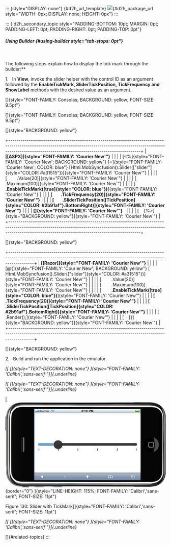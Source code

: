 ::: {style="DISPLAY: none"}
[](ms-xhelp:///?Id=d2h_url_template){#d2h_url_template} ![](!package_url!){#d2h_package_url style="WIDTH: 0px; DISPLAY: none; HEIGHT: 0px"}
:::

::: {.d2h_secondary_topic style="PADDING-BOTTOM: 10pt; MARGIN: 0pt; PADDING-LEFT: 0pt; PADDING-RIGHT: 0pt; PADDING-TOP: 0pt"}
##### Using Builder {#using-builder style="tab-stops: 0pt"}

 

The following steps explain how to display the tick mark through the builder:**

1.   In **View**, invoke the slider helper with the control ID as an argument followed by the **EnableTickMark, SliderTickPosition, TickFrequency and** **ShowLabel** methods with the desired value as an argument.

[]{style="FONT-FAMILY: Consolas; BACKGROUND: yellow; FONT-SIZE: 9.5pt"} 

[]{style="FONT-FAMILY: Consolas; BACKGROUND: yellow; FONT-SIZE: 9.5pt"} 

[]{style="BACKGROUND: yellow"} 

+----------------------------------------------------------------------------------------------------------------------------------------------------------------------------------------------------------------------------+
| **[\[ASPX\]]{style="FONT-FAMILY: 'Courier New'"}**                                                                                                                                                                         |
|                                                                                                                                                                                                                            |
| [\<%]{style="FONT-FAMILY: 'Courier New'; BACKGROUND: yellow"} [=]{style="FONT-FAMILY: 'Courier New'; COLOR: blue"} [Html.MobSyncfusion().Slider([\"slider\"]{style="COLOR: #a31515"})]{style="FONT-FAMILY: 'Courier New'"} |
|                                                                                                                                                                                                                            |
| [        .Value(20)]{style="FONT-FAMILY: 'Courier New'"}                                                                                                                                                                   |
|                                                                                                                                                                                                                            |
| [        .Maximum(100)]{style="FONT-FAMILY: 'Courier New'"}                                                                                                                                                                |
|                                                                                                                                                                                                                            |
| [        **.EnableTickMark([true]{style="COLOR: blue"})**]{style="FONT-FAMILY: 'Courier New'"}                                                                                                                             |
|                                                                                                                                                                                                                            |
| **[        .TickFrequency(20)]{style="FONT-FAMILY: 'Courier New'"}**                                                                                                                                                       |
|                                                                                                                                                                                                                            |
| **[        .SliderTickPosition([TickPosition]{style="COLOR: #2b91af"}.BottomRight)]{style="FONT-FAMILY: 'Courier New'"}**                                                                                                  |
|                                                                                                                                                                                                                            |
| **[]{style="FONT-FAMILY: 'Courier New'"}**                                                                                                                                                                                 |
|                                                                                                                                                                                                                            |
| [    [%\>]{style="BACKGROUND: yellow"}]{style="FONT-FAMILY: 'Courier New'"}                                                                                                                                                |
+----------------------------------------------------------------------------------------------------------------------------------------------------------------------------------------------------------------------------+

[]{style="BACKGROUND: yellow"} 

+------------------------------------------------------------------------------------------------------------------------------------------------------------------------+
| **[\[Razor\]]{style="FONT-FAMILY: 'Courier New'"}**                                                                                                                    |
|                                                                                                                                                                        |
| [\@{]{style="FONT-FAMILY: 'Courier New'; BACKGROUND: yellow"} [ Html.MobSyncfusion().Slider([\"slider\"]{style="COLOR: #a31515"})]{style="FONT-FAMILY: 'Courier New'"} |
|                                                                                                                                                                        |
| [        .Value(20)]{style="FONT-FAMILY: 'Courier New'"}                                                                                                               |
|                                                                                                                                                                        |
| [        .Maximum(100)]{style="FONT-FAMILY: 'Courier New'"}                                                                                                            |
|                                                                                                                                                                        |
| [        **.EnableTickMark([true]{style="COLOR: blue"})**]{style="FONT-FAMILY: 'Courier New'"}                                                                         |
|                                                                                                                                                                        |
| **[        .TickFrequency(20)]{style="FONT-FAMILY: 'Courier New'"}**                                                                                                   |
|                                                                                                                                                                        |
| **[        .SliderTickPosition([TickPosition]{style="COLOR: #2b91af"}.BottomRight)]{style="FONT-FAMILY: 'Courier New'"}**                                              |
|                                                                                                                                                                        |
| [    .Render();]{style="FONT-FAMILY: 'Courier New'"}                                                                                                                   |
|                                                                                                                                                                        |
| [    [}]{style="BACKGROUND: yellow"}]{style="FONT-FAMILY: 'Courier New'"}                                                                                              |
+------------------------------------------------------------------------------------------------------------------------------------------------------------------------+

[]{style="BACKGROUND: yellow"} 

2.   Build and run the application in the emulator.

*[[ []{style="TEXT-DECORATION: none"} ]{style="FONT-FAMILY: 'Calibri','sans-serif'"}]{.underline}*  

*[[ []{style="TEXT-DECORATION: none"} ]{style="FONT-FAMILY: 'Calibri','sans-serif'"}]{.underline}*  

[ ![Description: C:\\Users\\krishnarajd\\Desktop\\TICKSL.png](ImagesExt/image103_212.jpg){border="0"} ]{style="LINE-HEIGHT: 115%; FONT-FAMILY: 'Calibri','sans-serif'; FONT-SIZE: 11pt"}

Figure 130: Slider with TickMark[]{style="FONT-FAMILY: 'Calibri','sans-serif'; FONT-SIZE: 11pt"}

*[[ []{style="TEXT-DECORATION: none"} ]{style="FONT-FAMILY: 'Calibri','sans-serif'"}]{.underline}*  

[]{#related-topics}
:::
